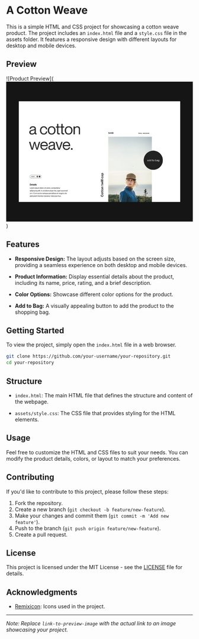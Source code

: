 # A Cotton Weave

This is a simple HTML and CSS project for showcasing a cotton weave product. The project includes an `index.html` file and a `style.css` file in the assets folder. It features a responsive design with different layouts for desktop and mobile devices.

## Preview

![Product Preview](![Alt text](assets/design.jpg))

## Features

- **Responsive Design:** The layout adjusts based on the screen size, providing a seamless experience on both desktop and mobile devices.

- **Product Information:** Display essential details about the product, including its name, price, rating, and a brief description.

- **Color Options:** Showcase different color options for the product.

- **Add to Bag:** A visually appealing button to add the product to the shopping bag.

## Getting Started

To view the project, simply open the `index.html` file in a web browser.

```bash
git clone https://github.com/your-username/your-repository.git
cd your-repository
```

## Structure

- `index.html`: The main HTML file that defines the structure and content of the webpage.
  
- `assets/style.css`: The CSS file that provides styling for the HTML elements.

## Usage

Feel free to customize the HTML and CSS files to suit your needs. You can modify the product details, colors, or layout to match your preferences.

## Contributing

If you'd like to contribute to this project, please follow these steps:

1. Fork the repository.
2. Create a new branch (`git checkout -b feature/new-feature`).
3. Make your changes and commit them (`git commit -m 'Add new feature'`).
4. Push to the branch (`git push origin feature/new-feature`).
5. Create a pull request.

## License

This project is licensed under the MIT License - see the [LICENSE](LICENSE) file for details.

## Acknowledgments

- [Remixicon](https://remixicon.com/): Icons used in the project.

---

*Note: Replace `link-to-preview-image` with the actual link to an image showcasing your project.*